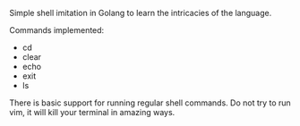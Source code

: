 
Simple shell imitation in Golang to learn the intricacies of the language.

Commands implemented:
- cd
- clear
- echo
- exit
- ls

There is basic support for running regular shell commands. Do not try to run vim,
it will kill your terminal in amazing ways.
